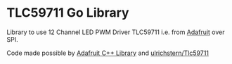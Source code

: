 # TLC59711 Go Library

Library to use 12 Channel LED PWM Driver TLC59711 i.e. from [Adafruit](http://www.adafruit.com/products/1455) over SPI.

Code made possible by [Adafruit C++ Library](https://github.com/adafruit/Adafruit_TLC59711) and [ulrichstern/Tlc59711](https://github.com/ulrichstern/Tlc59711)
